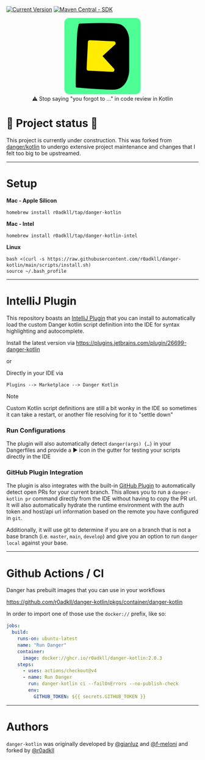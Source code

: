 [![Current
Version](https://img.shields.io/badge/r0adkll/danger%20kotlin-v2.0.2-orange)](https://danger.systems/kotlin/)
[![Maven Central - SDK](https://img.shields.io/maven-central/v/systems.danger/danger-kotlin-sdk.svg?label=danger-kotlin-sdk)](https://search.maven.org/search?q=g:%22com.r0adkll%22%20AND%20a:%22danger-kotlin-sdk%22)

<p align="center">
<img width=200 src=".idea/icon.svg" /></br>
⚠️ Stop saying "you forgot to …" in code review in Kotlin
</p>

# 🚧 Project status 🚧
This project is currently under construction. This was forked from [danger/kotlin](https://github.com/danger/kotlin) to undergo extensive project maintenance and changes that I felt too big to be upstreamed.

---

# Setup

**Mac - Apple Silicon**

```shell
homebrew install r0adkll/tap/danger-kotlin
```

**Mac - Intel**

```shell
homebrew install r0adkll/tap/danger-kotlin-intel
```

**Linux**

```shell
bash <(curl -s https://raw.githubusercontent.com/r0adkll/danger-kotlin/main/scripts/install.sh)
source ~/.bash_profile
```

---

# IntelliJ Plugin
This repository boasts an [IntelliJ Plugin](intellij-plugin/) that you can install to automatically load the
custom Danger kotlin script definition into the IDE for syntax highlighting and autocomplete.

Install the latest version via https://plugins.jetbrains.com/plugin/26699-danger-kotlin

or

Directly in your IDE via

```
Plugins --> Marketplace --> Danger Kotlin
```


> [!NOTE]
> Custom Kotlin script definitions are still a bit wonky in the IDE so sometimes it can take a restart, or another file resolving for it to "settle down"

### Run Configurations
The plugin will also automatically detect `danger(args) {…}` in your Dangerfiles and provide a ▶︎ icon in the gutter for
testing your scripts directly in the IDE

### GitHub Plugin Integration
The plugin is also integrates with the built-in [GitHub Plugin][] to automatically detect open PRs for your current branch.
This allows you to run a `danger-kotlin pr` command directly from the IDE without having to copy the PR url. It will also
automatically hydrate the runtime environment with the auth token and host/api url information based on the remote you have configured
in `git`.

Additionally, it will use git to determine if you are on a branch that is not a base branch (i.e. `master`, `main`, `develop`) and
give you an option to run `danger local` against your base.

---

# Github Actions / CI

<!--
You can add danger/kotlin to your actions

Parameters:
* `dangerfile`: Path to danger file,  required: `false`,  default: `Dangerfile.df.kts`
* `run-mode`: Run mode: `ci`, `local`, `pr`, required: `false`  default: `ci`
* `job-id:` Reported CI job ID, required: `false`, default: `danger/kotlin`
* `args`: Extra custom arguments like "--failOnErrors --no-publish-check" and etc, required: `false`

```yml
jobs:
  build:
    runs-on: ubuntu-latest
    name: "Run Danger"
    steps:
      - uses: actions/checkout@v4
      - name: Danger
        uses: r0adkll/danger-kotlin@2.0.3
        env:
          GITHUB_TOKEN: ${{ secrets.GITHUB_TOKEN }}
```
-->

Danger has prebuilt images that you can use in your workflows

https://github.com/r0adkll/danger-kotlin/pkgs/container/danger-kotlin

In order to import one of those use the `docker://` prefix, like so:

```yml
jobs:
  build:
    runs-on: ubuntu-latest
    name: "Run Danger"
    container:
      image: docker://ghcr.io/r0adkll/danger-kotlin:2.0.3
    steps:
      - uses: actions/checkout@v4
      - name: Run Danger
        run: danger-kotlin ci --failOnErrors --no-publish-check
        env:
          GITHUB_TOKEN: ${{ secrets.GITHUB_TOKEN }}
```

<!--

### What it looks like today
You can make a `Dangerfile.df.kts` in your root project that looks through PR metadata, it's fully typed.

```kotlin
import systems.danger.kotlin.*

danger(args) {

    val allSourceFiles = git.modifiedFiles + git.createdFiles
    val changelogChanged = allSourceFiles.contains("CHANGELOG.md")
    val sourceChanges = allSourceFiles.firstOrNull { it.contains("src") }

    onGitHub {
        val isTrivial = pullRequest.title.contains("#trivial")

        // Changelog
        if (!isTrivial && !changelogChanged && sourceChanges != null) {
            warn(WordUtils.capitalize("any changes to library code should be reflected in the Changelog.\n\nPlease consider adding a note there and adhere to the [Changelog Guidelines](https://github.com/Moya/contributors/blob/master/Changelog%20Guidelines.md)."))
        }

        // Big PR Check
        if ((pullRequest.additions ?: 0) - (pullRequest.deletions ?: 0) > 300) {
            warn("Big PR, try to keep changes smaller if you can")
        }

        // Work in progress check
        if (pullRequest.title.contains("WIP", false)) {
            warn("PR is classed as Work in Progress")
        }
    }
}
```

### Setup

#### macOS (ARM)
```sh
brew install r0adkll/tap/danger-kotlin
```

#### macOS (Intel)
```sh
brew install r0adkll/tap/danger-kotlin-intel
```

### Linux
```sh
bash <(curl -s https://raw.githubusercontent.com/r0adkll/danger-kotlin/master/scripts/install.sh)
source ~/.bash_profile
```

### GitHub Actions
You can add danger/kotlin to your actions

Parameters:
* `dangerfile`: Path to danger file,  required: `false`,  default: `Dangerfile.df.kts`
* `run-mode`: Run mode: `ci`, `local`, `pr`, required: `false`  default: `ci`
* `job-id:` Reported CI job ID, required: `false`, default: `danger/kotlin`
* `args`: Extra custom arguments like "--failOnErrors --no-publish-check" and etc, required: `false`

```yml
jobs:
  build:
    runs-on: ubuntu-latest
    name: "Run Danger"
    steps:
      - uses: actions/checkout@v4
      - name: Danger
        uses: danger/kotlin@1.3.3
        env:
          GITHUB_TOKEN: ${{ secrets.GITHUB_TOKEN }}
```

Danger a pre built images that you can use with your action:

https://github.com/orgs/danger/packages/container/package/danger-kotlin
In order to import one of those use the docker:// prefix

```yml
jobs:
  build:
    runs-on: ubuntu-latest
    name: "Run Danger"
    container:
      image: docker://ghcr.io/danger/danger-kotlin:1.3.3
    steps:
      - uses: actions/checkout@v4
      - name: Run Danger
        run: danger-kotlin ci --failOnErrors --no-publish-check
        env:
          GITHUB_TOKEN: ${{ secrets.GITHUB_TOKEN }}
```

-->

---

# Authors
`danger-kotlin` was originally developed by [@gianluz][] and [@f-meloni][]
and forked by [@r0adkll][]

[@f-meloni]: https://github.com/f-meloni
[@gianluz]: https://github.com/gianluz
[@r0adkll]: https://github.com/r0adkll

[GitHub Plugin]: https://plugins.jetbrains.com/plugin/13115-github
